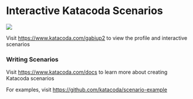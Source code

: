# Interactive Katacoda Scenarios

[![](http://shields.katacoda.com/katacoda/gabiup2/count.svg)](https://www.katacoda.com/gabiup2 "Get your profile on Katacoda.com")

Visit https://www.katacoda.com/gabiup2 to view the profile and interactive scenarios

### Writing Scenarios
Visit https://www.katacoda.com/docs to learn more about creating Katacoda scenarios

For examples, visit https://github.com/katacoda/scenario-example

